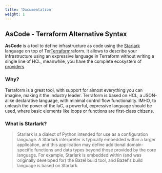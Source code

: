 ```yaml
---
title: 'Documentation'
weight: 1
---
```


## AsCode - Terraform Alternative Syntax 

**AsCode** is a tool to define infrastructure as code using the [Starlark](https://github.com/google/starlark-go/blob/master/doc/spec.md) language on top of Ter[Terraform](https://github.com/hashicorp/terraform)raform. It allows to describe your infrastructure using an expressive language in Terraform without writing a single line of HCL, meanwhile, you have the complete ecosystem of [providers](https://www.terraform.io/docs/providers/index.html) 

### Why?

Terraform is a great tool, with support for almost everything you can imagine, making it the industry leader. Terraform is based on HCL, a JSON-alike declarative language, with minimal control flow functionality. IMHO, to unleash the power of the IaC, a powerful, expressive language should be used, where basic elements like loops or functions are first-class citizens.

### What is Starlark?

> Starlark is a dialect of Python intended for use as a configuration language. A Starlark interpreter is typically embedded within a larger application, and this application may define additional domain-specific functions and data types beyond those provided by the core language. For example, Starlark is embedded within (and was originally developed for) the Bazel build tool, and Bazel's build language is based on Starlark.